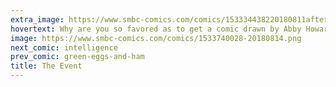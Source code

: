 ```yaml
---
extra_image: https://www.smbc-comics.com/comics/153334438220180811after.png
hovertext: Why are you so favored as to get a comic drawn by Abby Howard? She has a new book out! See the blog below the comic.
image: https://www.smbc-comics.com/comics/1533740028-20180814.png
next_comic: intelligence
prev_comic: green-eggs-and-ham
title: The Event
---
```


